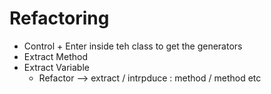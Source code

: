 # Refactoring

- Control + Enter inside teh class to get the generators
-  Extract Method 
-  Extract Variable 
    - Refactor -->   extract / intrpduce : method  / method etc
